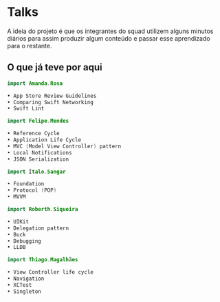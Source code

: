 # Talks 

A ideia do projeto é que os integrantes do squad utilizem alguns minutos diários para assim produzir algum conteúdo e passar esse aprendizado para o restante.

## O que já teve por aqui

```swift
import Amanda.Rosa

• App Store Review Guidelines
• Comparing Swift Networking
• Swift Lint
```

```swift
import Felipe.Mendes

• Reference Cycle
• Application Life Cycle
• MVC (Model View Controller) pattern
• Local Notifications
• JSON Serialization
```

```swift
import Ítalo.Sangar

• Foundation
• Protocol (POP)
• MVVM
```

```swift
import Roberth.Siqueira

• UIKit
• Delegation pattern
• Buck
• Debugging
• LLDB
```

```swift
import Thiago.Magalhães

• View Controller life cycle
• Navigation
• XCTest
• Singleton
```
